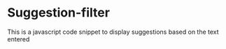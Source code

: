 # Suggestion-filter
This is a javascript code snippet to display suggestions based on the text entered
